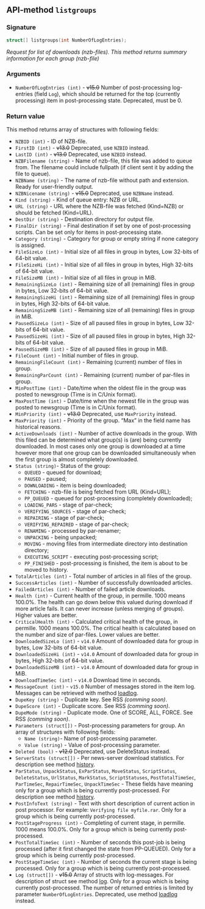 ## API-method `listgroups`

### Signature
``` c++
struct[] listgroups(int NumberOfLogEntries);
```

_Request for list of downloads (nzb-files). This method returns summary information for each group (nzb-file)_

### Arguments
- `NumberOfLogEntries (int)` - ~~v15.0~~ Number of post-processing log-entries (field `Log`), which should be returned for the top (currently processing) item in post-processing state. Deprecated, must be 0.

### Return value
This method returns array of structures with following fields:

- `NZBID (int)` - ID of NZB-file.
- `FirstID (int)` - ~~v13.0~~ Deprecated, use `NZBID` instead.
- `LastID (int)` - ~~v13.0~~ Deprecated, use `NZBID` instead.
- `NZBFilename (string)` - Name of nzb-file, this file was added to queue from. The filename could include fullpath (if client sent it by adding the file to queue).
- `NZBName (string)` - The name of nzb-file without path and extension. Ready for user-friendly output.
- `NZBNicename (string)` - ~~v15.0~~ Deprecated, use `NZBName` instead.
- `Kind (string)` - Kind of queue entry: NZB or URL.
- `URL (string)` - URL where the NZB-file was fetched (Kind=NZB) or should be fetched (Kind=URL).
- `DestDir (string)` - Destination directory for output file.
- `FinalDir (string)` - Final destination if set by one of post-processing scripts. Can be set only for items in post-processing state.
- `Category (string)` - Category for group or empty string if none category is assigned.
- `FileSizeLo (int)` - Initial size of all files in group in bytes, Low 32-bits of 64-bit value.
- `FileSizeHi (int)` - Initial size of all files in group in bytes, High 32-bits of 64-bit value.
- `FileSizeMB (int)` - Initial size of all files in group in MiB.
- `RemainingSizeLo (int)` - Remaining size of all (remaining) files in group in bytes, Low 32-bits of 64-bit value.
- `RemainingSizeHi (int)` - Remaining size of all (remaining) files in group in bytes, High 32-bits of 64-bit value.
- `RemainingSizeMB (int)` - Remaining size of all (remaining) files in group in MiB.
- `PausedSizeLo (int)` - Size of all paused files in group in bytes, Low 32-bits of 64-bit value.
- `PausedSizeHi (int)` - Size of all paused files in group in bytes, High 32-bits of 64-bit value.
- `PausedSizeMB (int)` - Size of all paused files in group in MiB.
- `FileCount (int)` - Initial number of files in group.
- `RemainingFileCount (int)` - Remaining (current) number of files in group.
- `RemainingParCount (int)` - Remaining (current) number of par-files in group.
- `MinPostTime (int)` - Date/time when the oldest file in the group was posted to newsgroup (Time is in C/Unix format).
- `MaxPostTime (int)` - Date/time when the newest file in the group was posted to newsgroup (Time is in C/Unix format).
- `MinPriority (int)` - ~~v13.0~~ Deprecated, use `MaxPriority` instead.
- `MaxPriority (int)` - Priority of the group. “Max” in the field name has historical reasons.
- `ActiveDownloads (int)` - Number of active downloads in the group. With this filed can be determined what group(s) is (are) being currently downloaded. In most cases only one group is downloaded at a time however more that one group can be downloaded simultaneously when the first group is almost completely downloaded.
- `Status (string)`- Status of the group:
  - `QUEUED` - queued for download;
  - `PAUSED` - paused;
  - `DOWNLOADING` - item is being downloaded;
  - `FETCHING` - nzb-file is being fetched from URL (Kind=URL);
  - `PP_QUEUED` - queued for post-processing (completely downloaded);
  - `LOADING_PARS` - stage of par-check;
  - `VERIFYING_SOURCES` - stage of par-check;
  - `REPAIRING` - stage of par-check;
  - `VERIFYING_REPAIRED` - stage of par-check;
  - `RENAMING` - processed by par-renamer;
  - `UNPACKING` - being unpacked;
  - `MOVING` - moving files from intermediate directory into destination directory;
  - `EXECUTING_SCRIPT` - executing post-processing script;
  - `PP_FINISHED` - post-processing is finished, the item is about to be moved to history.
- `TotalArticles (int)` - Total number of articles in all files of the group.
- `SuccessArticles (int)` - Number of successfully downloaded articles.
- `FailedArticles (int)` - Number of failed article downloads.
- `Health (int)` - Current health of the group, in permille. 1000 means 100.0%. The health can go down below this valued during download if more article fails. It can never increase (unless merging of groups). Higher values are better.
- `CriticalHealth (int)` - Calculated critical health of the group, in permille. 1000 means 100.0%. The critical health is calculated based on the number and size of par-files. Lower values are better.
- `DownloadedSizeLo (int)` - `v14.0` Amount of downloaded data for group in bytes, Low 32-bits of 64-bit value.
- `DownloadedSizeHi (int)` - `v14.0` Amount of downloaded data for group in bytes, High 32-bits of 64-bit value.
- `DownloadedSizeMB (int)` - `v14.0` Amount of downloaded data for group in MiB.
- `DownloadTimeSec (int)` - `v14.0` Download time in seconds.
- `MessageCount (int)` - `v15.0` Number of messages stored in the item log. Messages can be retrieved with method [loadlog](LOADLOG.md).
- `DupeKey (string)` - Duplicate key. See RSS _(comming soon)_.
- `DupeScore (int)` - Duplicate score. See RSS _(comming soon)_.
- `DupeMode (string)` - Duplicate mode. One of SCORE, ALL, FORCE. See RSS _(comming soon)_.
- `Parameters (struct[])` - Post-processing parameters for group. An array of structures with following fields:
  - `Name (string)`- Name of post-processing parameter.
  - `Value (string)` - Value of post-processing parameter.
- `Deleted (bool)` - ~~v12.0~~ Deprecated, use DeleteStatus instead.
- `ServerStats (struct[])` - Per news-server download statistics. For description see method [history](HISTORY.md).
- `ParStatus`, `UnpackStatus`, `ExParStatus`, `MoveStatus`, `ScriptStatus`, `DeleteStatus`, `UrlStatus`, `MarkStatus`, `ScriptStatuses`, `PostTotalTimeSec`, `ParTimeSec`, `RepairTimeSec`, `UnpackTimeSec` - These fields have meaning only for a group which is being currently post-processed. For description see method [history](HISTORY.md).
- `PostInfoText (string)` - Text with short description of current action in post processor. For example: `Verifying file myfile.rar`. Only for a group which is being currently post-processed.
- `PostStageProgress (int)` - Completing of current stage, in permille. 1000 means 100.0%. Only for a group which is being currently post-processed.
- `PostTotalTimeSec (int)` - Number of seconds this post-job is being processed (after it first changed the state from PP-QUEUED). Only for a group which is being currently post-processed.
- `PostStageTimeSec (int)` - Number of seconds the current stage is being processed. Only for a group which is being currently post-processed.
- `Log (struct[])` - ~~v15.0~~ Array of structs with log-messages. For description of struct see method [log](LOG.md). Only for a group which is being currently post-processed. The number of returned entries is limited by parameter `NumberOfLogEntries`. Deprecated, use method [loadlog](LOADLOG.md) instead.
